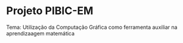 # Projeto PIBIC-EM

Tema: Utilização da Computação Gráfica como ferramenta auxiliar na aprendizaagem matemática
